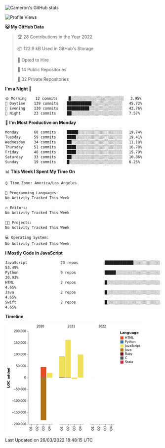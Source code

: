 ![Cameron's GitHub stats](https://github-readme-stats.vercel.app/api?username=gouldcs&show_icons=true&theme=great-gatsby&show_icons=true&count_private=true)


<!--START_SECTION:waka-->
![Profile Views](http://img.shields.io/badge/Profile%20Views-1-blue)

**🐱 My GitHub Data** 

> 🏆 28 Contributions in the Year 2022
 > 
> 📦 122.9 kB Used in GitHub's Storage 
 > 
> 💼 Opted to Hire
 > 
> 📜 14 Public Repositories 
 > 
> 🔑 32 Private Repositories  
 > 
**I'm a Night 🦉** 

```text
🌞 Morning    12 commits     █░░░░░░░░░░░░░░░░░░░░░░░░   3.95% 
🌆 Daytime    139 commits    ███████████░░░░░░░░░░░░░░   45.72% 
🌃 Evening    130 commits    ██████████░░░░░░░░░░░░░░░   42.76% 
🌙 Night      23 commits     ██░░░░░░░░░░░░░░░░░░░░░░░   7.57%

```
📅 **I'm Most Productive on Monday** 

```text
Monday       60 commits     █████░░░░░░░░░░░░░░░░░░░░   19.74% 
Tuesday      59 commits     ████░░░░░░░░░░░░░░░░░░░░░   19.41% 
Wednesday    34 commits     ██░░░░░░░░░░░░░░░░░░░░░░░   11.18% 
Thursday     51 commits     ████░░░░░░░░░░░░░░░░░░░░░   16.78% 
Friday       48 commits     ████░░░░░░░░░░░░░░░░░░░░░   15.79% 
Saturday     33 commits     ██░░░░░░░░░░░░░░░░░░░░░░░   10.86% 
Sunday       19 commits     █░░░░░░░░░░░░░░░░░░░░░░░░   6.25%

```


📊 **This Week I Spent My Time On** 

```text
⌚︎ Time Zone: America/Los_Angeles

💬 Programming Languages: 
No Activity Tracked This Week

🔥 Editors: 
No Activity Tracked This Week

🐱‍💻 Projects: 
No Activity Tracked This Week

💻 Operating System: 
No Activity Tracked This Week

```

**I Mostly Code in JavaScript** 

```text
JavaScript               23 repos            █████████████░░░░░░░░░░░░   53.49% 
Python                   9 repos             █████░░░░░░░░░░░░░░░░░░░░   20.93% 
HTML                     2 repos             █░░░░░░░░░░░░░░░░░░░░░░░░   4.65% 
Java                     2 repos             █░░░░░░░░░░░░░░░░░░░░░░░░   4.65% 
Swift                    2 repos             █░░░░░░░░░░░░░░░░░░░░░░░░   4.65%

```


**Timeline**

![Chart not found](https://raw.githubusercontent.com/gouldcs/gouldcs/main/charts/bar_graph.png) 


 Last Updated on 26/03/2022 18:48:15 UTC
<!--END_SECTION:waka-->

<!--
**gouldcs/gouldcs** is a ✨ _special_ ✨ repository because its `README.md` (this file) appears on your GitHub profile.

Here are some ideas to get you started:

- 🔭 I’m currently working on ...
- 🌱 I’m currently learning ...
- 👯 I’m looking to collaborate on ...
- 🤔 I’m looking for help with ...
- 💬 Ask me about ...
- 📫 How to reach me: ...
- 😄 Pronouns: ...
- ⚡ Fun fact: ...
-->
